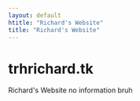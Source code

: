 ```yaml
---
layout: default
htitle: "Richard's Website"
title: "Richard's Website"
---
```



# trhrichard.tk

Richard's Website
no information bruh
